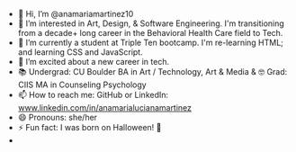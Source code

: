 - 👋 Hi, I’m @anamariamartinez10
- 👀 I’m interested in Art, Design, & Software Engineering. I'm transitioning from a decade+ long career in the Behavioral Health Care field to Tech. 
- 🌱 I’m currently a student at Triple Ten bootcamp. I'm re-learning HTML; and learning CSS and JavaScript.  
- 💞️ I’m excited about a new career in tech.
- 📚 Undergrad: CU Boulder BA in Art / Technology, Art & Media & 🤓 Grad: CIIS MA in Counseling Psychology
- 📫 How to reach me: GitHub or LinkedIn: www.linkedin.com/in/anamarialucianamartinez
- 😄 Pronouns: she/her
- ⚡ Fun fact: I was born on Halloween! 🎃
-
<!---
anamariamartinez10/anamariamartinez10 is a ✨ special ✨ repository because its `README.md` (this file) appears on your GitHub profile.
You can click the Preview link to take a look at your changes.
--->
